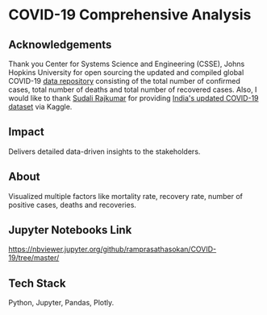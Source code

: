 # COVID-19 Comprehensive Analysis

## Acknowledgements
Thank you Center for Systems Science and Engineering (CSSE), Johns Hopkins University for open sourcing the updated and compiled global COVID-19 <a href="https://github.com/CSSEGISandData/COVID-19">data repository</a> consisting of the total number of confirmed cases, total number of deaths and total number of recovered cases. Also, I would like to thank <a href="https://www.linkedin.com/in/sudalairajkumar/">Sudali Rajkumar</a> for providing <a href="https://www.kaggle.com/sudalairajkumar/covid19-in-india">India's updated COVID-19 dataset</a> via Kaggle.

## Impact

Delivers detailed data-driven insights to the stakeholders.

## About

Visualized multiple factors like mortality rate, recovery rate, number of positive cases, deaths and recoveries.

## Jupyter Notebooks Link
https://nbviewer.jupyter.org/github/ramprasathasokan/COVID-19/tree/master/

## Tech Stack

Python, Jupyter, Pandas, Plotly.

